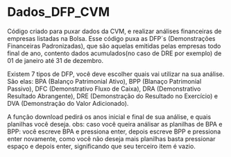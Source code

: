 # Dados_DFP_CVM

Código criado para puxar dados da CVM, e realizar análises financeiras de empresas listadas na Bolsa. Esse código puxa as DFP´s (Demonstrações Financeiras Padronizadas), 
que são aquelas emitidas pelas empresas todo final de ano, contento dados acumulados(no caso de DRE por exemplo) de 01 de janeiro até 31 de dezembro.

Existem 7 tipos de DFP, você deve escolher quais vai utilizar na sua análise. São elas: BPA (Balanço Patrimonial Ativo), BPP (Blanaço Patrimonial Passivo), DFC (Demonstrativo Fluxo
de Caixa), DRA (Demonstrativo Resultado Abrangente), DRE (Demonstração do Resultado no Exercício) e DVA (Demonstração do Valor Adicionado).

A função download pedirá os anos inicial e final de sua análise, e quais planilhas você deseja. 
  obs: caso você queira análisar as planilhas de BPA e BPP: você escreve BPA e pressiona enter, depois escreve BPP e pressiona enter novamente, como você não deseja mais planilhas
  basta pressionar espaço e depois enter, significando que seu terceiro item é vazio.

